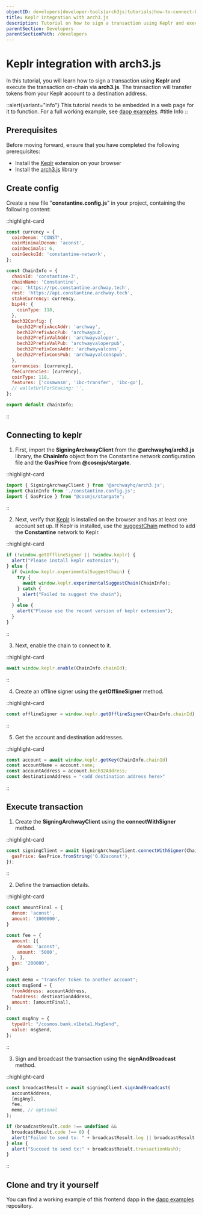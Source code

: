 ```yaml
---
objectID: developers|developer-tools|arch3js|tutorials|how-to-connect-keplr-deploy-transaction-arch3js
title: Keplr integration with arch3.js
description: Tutorial on how to sign a transaction using Keplr and execute the transaction on-chain via arch3.js
parentSection: Developers
parentSectionPath: /developers
---
```


# Keplr integration with arch3.js

In this tutorial, you will learn how to sign a transaction using **Keplr** and execute the transaction on-chain via **arch3.js**. The transaction will transfer tokens from your Keplr account to a destination address.

::alert{variant="info"}
This tutorial needs to be embedded in a web page for it to function. For a full working example, see <a href="https://github.com/archway-network/dapp-examples/tree/main/plain_javascript/keplr-example" target="_blank">dapp examples</a>.
#title
Info
::

## Prerequisites

Before moving forward, ensure that you have completed the following prerequisites:

- Install the <a href="https://www.keplr.app/download" target="_blank">Keplr</a> extension on your browser
- Install the [arch3.js](/developers/developer-tools/arch3js/introduction#installation) library

## Create config

Create a new file "**constantine.config.js**" in your project, containing the following content:

::highlight-card

```javascript
const currency = {
  coinDenom: 'CONST',
  coinMinimalDenom: 'aconst',
  coinDecimals: 6,
  coinGeckoId: 'constantine-network',
};

const ChainInfo = {
  chainId: 'constantine-3',
  chainName: 'Constantine',
  rpc: 'https://rpc.constantine.archway.tech',
  rest: 'https://api.constantine.archway.tech',
  stakeCurrency: currency,
  bip44: {
    coinType: 118,
  },
  bech32Config: {
    bech32PrefixAccAddr: 'archway',
    bech32PrefixAccPub: 'archwaypub',
    bech32PrefixValAddr: 'archwayvaloper',
    bech32PrefixValPub: 'archwayvaloperpub',
    bech32PrefixConsAddr: 'archwayvalcons',
    bech32PrefixConsPub: 'archwayvalconspub',
  },
  currencies: [currency],
  feeCurrencies: [currency],
  coinType: 118,
  features: ['cosmwasm', 'ibc-transfer', 'ibc-go'],
  // walletUrlForStaking: '',
};

export default chainInfo;
```

::

## Connecting to keplr

1. First, import the **SigningArchwayClient** from the **@archwayhq/arch3.js** library, the **ChainInfo** object from the Constantine network configuration file and the **GasPrice** from **@cosmjs/stargate**.

::highlight-card

```javascript
import { SigningArchwayClient } from '@archwayhq/arch3.js';
import ChainInfo from './constantine.config.js';
import { GasPrice } from "@cosmjs/stargate";
```

::

2. Next, verify that <a href="https://docs.keplr.app/api" target="_blank">Keplr</a> is installed on the browser and has at least one account set up. If Keplr is installed, use the <a href="https://docs.keplr.app/api/suggest-chain.html" target="_blank">suggestChain</a> method to add the **Constantine** network to Keplr.

::highlight-card

```javascript
if (!window.getOfflineSigner || !window.keplr) {
  alert("Please install keplr extension");
} else {
  if (window.keplr.experimentalSuggestChain) {
    try {
      await window.keplr.experimentalSuggestChain(ChainInfo);
    } catch {
      alert("Failed to suggest the chain");
    }
  } else {
    alert("Please use the recent version of keplr extension");
  }
}
```

::

3. Next, enable the chain to connect to it.

::highlight-card

```javascript
await window.keplr.enable(ChainInfo.chainId);
```

::

4. Create an offline signer using the **getOfflineSigner** method.

::highlight-card

```javascript
const offlineSigner = window.keplr.getOfflineSigner(ChainInfo.chainId);
```

::

5. Get the account and destination addresses.

::highlight-card

```javascript
const account = await window.keplr.getKey(ChainInfo.chainId)
const accountName = account.name;
const accountAddress = account.bech32Address;
const destinationAddress = "<add destination address here>"
```

::

## Execute transaction

1. Create the **SigningArchwayClient** using the **connectWithSigner** method.

::highlight-card

```javascript
const signingClient = await SigningArchwayClient.connectWithSigner(ChainInfo.rpc, offlineSigner, {
  gasPrice: GasPrice.fromString('0.02aconst'),
});
```

::

2. Define the transaction details.

::highlight-card

```javascript
const amountFinal = {
  denom: 'aconst',
  amount: '1000000',
}

const fee = {
  amount: [{
    denom: 'aconst',
    amount: '5000',
  }, ],
  gas: '200000',
}

const memo = "Transfer token to another account";
const msgSend = {
  fromAddress: accountAddress,
  toAddress: destinationAddress,
  amount: [amountFinal],
};

const msgAny = {
  typeUrl: "/cosmos.bank.v1beta1.MsgSend",
  value: msgSend,
};
```

::

3. Sign and broadcast the transaction using the **signAndBroadcast** method.

::highlight-card

```javascript
const broadcastResult = await signingClient.signAndBroadcast(
  accountAddress,
  [msgAny],
  fee,
  memo, // optional
);

if (broadcastResult.code !== undefined &&
  broadcastResult.code !== 0) {
  alert("Failed to send tx: " + broadcastResult.log || broadcastResult.rawLog);
} else {
  alert("Succeed to send tx:" + broadcastResult.transactionHash);
}
```
::

## Clone and try it yourself

You can find a working example of this frontend dapp in the <a href="https://github.com/archway-network/dapp-examples/tree/main/plain_javascript/keplr-example" target="_blank">dapp examples</a> repository.